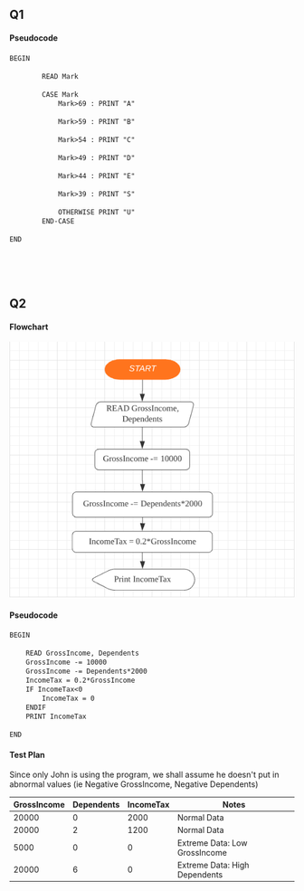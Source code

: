 ## Q1
#### Pseudocode
````
BEGIN

		READ Mark
 
		CASE Mark
			Mark>69 : PRINT "A"
      
			Mark>59 : PRINT "B"
      
			Mark>54 : PRINT "C"

			Mark>49 : PRINT "D"
    
			Mark>44 : PRINT "E"
     
			Mark>39 : PRINT "S"

			OTHERWISE PRINT "U"
		END-CASE
 
END
````

<br/><br/><br/>

## Q2

#### Flowchart
![FlowChart01](./Flow01.PNG)

#### Pseudocode
````
BEGIN

	READ GrossIncome, Dependents
	GrossIncome -= 10000
	GrossIncome -= Dependents*2000
	IncomeTax = 0.2*GrossIncome
	IF IncomeTax<0
		IncomeTax = 0
	ENDIF
	PRINT IncomeTax

END
````
#### Test Plan

Since only John is using the program, we shall assume he doesn't put in abnormal values (ie Negative GrossIncome, Negative Dependents)

| GrossIncome | Dependents | IncomeTax | Notes |
| - | - | - | - |
| 20000 | 0 | 2000 | Normal Data |
| 20000 | 2 | 1200 | Normal Data |
| 5000 | 0 | 0 | Extreme Data: Low GrossIncome |
| 20000 | 6 | 0 | Extreme Data: High Dependents |
